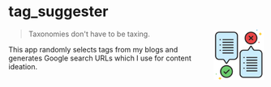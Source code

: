 # tag_suggester
<img src="reshot-icon-improvement-suggestion-FLGK3T7EHU.svg" width="100" align="right">

> Taxonomies don't have to be taxing.

This app randomly selects tags from my blogs and generates Google search URLs which I use for content ideation.
